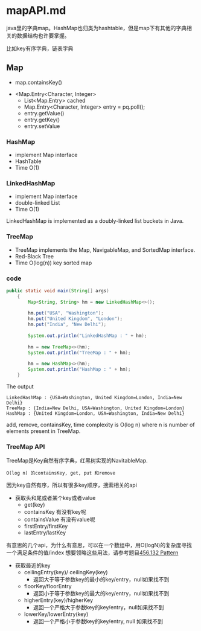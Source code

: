 # mapAPI.md

java里的字典map。HashMap也归类为hashtable，但是map下有其他的字典相关的数据结构也许要掌握。

比如key有序字典，链表字典


## Map
- map.containsKey()
* <Map.Entry<Character, Integer> 
	* List<Map.Entry> cached
	* Map.Entry<Character, Integer> entry = pq.poll();
	* entry.getValue()
	* entry.getKey()
	* entry.setValue
### HashMap
* implement Map interface
* HashTable
* Time O(1)
### LinkedHashMap
* implement Map interface
* double-linked List
* Time O(1)

LinkedHashMap is implemented as a doubly-linked list buckets in Java.

### TreeMap
* TreeMap implements the Map, NavigableMap, and SortedMap interface.
* Red-Black Tree
* Time O(log(n)) 
key sorted map

### code


```java
public static void main(String[] args)
    {
        Map<String, String> hm = new LinkedHashMap<>();
 
        hm.put("USA", "Washington");
        hm.put("United Kingdom", "London");
        hm.put("India", "New Delhi");
 
        System.out.println("LinkedHashMap : " + hm);
 
        hm = new TreeMap<>(hm);
        System.out.println("TreeMap : " + hm);
 
        hm = new HashMap<>(hm);
        System.out.println("HashMap : " + hm);
    }
```

The output
```
LinkedHashMap : {USA=Washington, United Kingdom=London, India=New Delhi}
TreeMap : {India=New Delhi, USA=Washington, United Kingdom=London}
HashMap : {United Kingdom=London, USA=Washington, India=New Delhi}

```

add, remove, containsKey, time complexity is O(log n) where n is number of elements present in TreeMap.


### TreeMap API
TreeMap是Key自然有序字典，红黑树实现的NavitableMap.

    O(log n) 的containsKey, get, put 和remove


因为key自然有序，所以有很多key顺序，搜索相关的api
* 获取头和尾或者某个key或者value
    * get(key)
    * containsKey 有没有key呢
    * containsValue 有没有value呢
    * firstEntry/firstKey
    * lastEntry/lastKey

有意思的几个api，为什么有意思，可以在一个数组中，用O(logN)的复杂度寻找一个满足条件的值/index
想要领略这些用法，请参考题目[456.132 Pattern](./456.132-pattern/132-pattern.md)

* 获取最近的key
    * ceilingEntry(key)/ ceilingKey(key)
        * 返回大于等于参数key的最小的key/entry，null如果找不到
    * floorKey/floorEntry
        * 返回小于等于参数key的最大的key/entry，null如果找不到
    * higherEntry(key)/higherKey
        * 返回一个严格大于参数key的key/entry，null如果找不到
    * lowerKey/lowerEntry(key)
        * 返回一个严格小于参数key的key/entry, null 如果找不到

        
